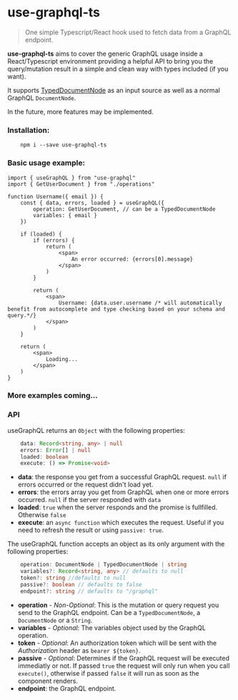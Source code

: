 # use-graphql-ts

> One simple Typescript/React hook used to fetch data from a GraphQL endpoint. 

**use-graphql-ts** aims to cover the generic GraphQL usage inside a React/Typescript environment providing a helpful API to bring you the query/mutation result in a simple and clean way with types included (if you want). 

It supports [TypedDocumentNode](https://github.com/dotansimha/graphql-typed-document-node) as an input source as well as a normal GraphQL `DocumentNode`. 

In the future, more features may be implemented.

### Installation:

```
    npm i --save use-graphql-ts
````

### Basic usage example:

```tsx
import { useGraphQL } from "use-graphql"
import { GetUserDocument } from "./operations"

function Username({ email }) {
    const { data, errors, loaded } = useGraphQL({
        operation: GetUserDocument, // can be a TypedDocumentNode 
        variables: { email }
    })

    if (loaded) {
        if (errors) {
            return (
                <span>
                    An error occurred: {errors[0].message}
                </span>
            )
        }

        return (
            <span>
                Username: {data.user.username /* will automatically benefit from autocomplete and type checking based on your schema and query.*/}
            </span>
        )
    }

    return (
        <span>
            Loading...
        </span>
    )
}
```

### More examples coming...

### API

useGraphQL returns an `Object` with the following properties:

```typescript
    data: Record<string, any> | null  
    errors: Error[] | null
    loaded: boolean 
    execute: () => Promise<void>
```

+ **data**: the response you get from a successful GraphQL request. `null` if errors occurred or the request didn't load yet.
+ **errors**: the errors array you get from GraphQL when one or more errors occurred. `null` if the server responded with `data`
+ **loaded**: `true` when the server responds and the promise is fullfilled. Otherwise `false` 
+ **execute**: an `async function` which executes the request. Useful if you need to refresh the result or using `passive: true`.

The useGraphQL function accepts an object as its only argument with the following properties:

```typescript
    operation: DocumentNode | TypedDocumentNode | string
    variables?: Record<string, any> // defaults to null
    token?: string //defaults to null
    passive?: boolean // defaults to false
    endpoint?: string // defaults to "/graphql"
```

+ **operation** - *Non-Optional*: This is the mutation or query request you send to the GraphQL endpoint. Can be a `TypedDocumentNode`, a `DocumentNode` or a `String`. 
+ **variables** - *Optional*: The variables object used by the GraphQL operation.
+ **token** - *Optional*: An authorization token which will be sent with the *Authorization* header as `bearer ${token}`.
+ **passive** - *Optional*: Determines if the GraphQL request will be executed immediatly or not. If passed `true` the request will only run when you call `execute()`, otherwise if passed `false` it will run as soon as the component renders.
+ **endpoint**: the GraphQL endpoint.

